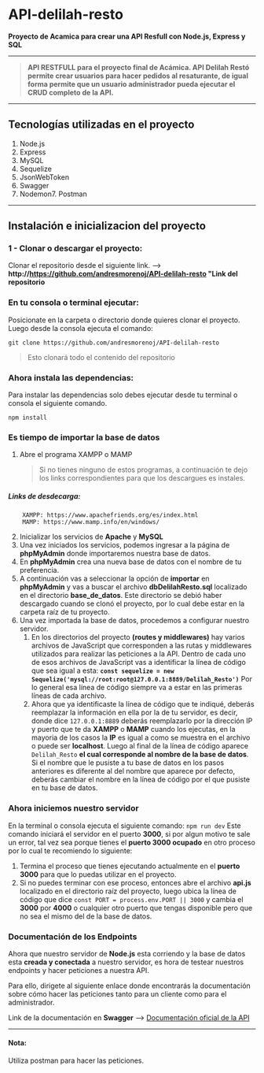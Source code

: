 # API-delilah-resto

**Proyecto de Acamica para crear una API Resfull con Node.js, Express y SQL**

---

> **API RESTFULL para el proyecto final de Acámica. API Delilah Restó permite crear usuarios para hacer pedidos al resaturante, de igual forma permite que un usuario administrador pueda ejecutar el CRUD completo de la API.**

---

## Tecnologías utilizadas en el proyecto

1. Node.js
2. Express
3. MySQL
4. Sequelize
5. JsonWebToken
6. Swagger
7. Nodemon7. Postman

---

## Instalación e inicializacion del proyecto

### 1 - Clonar o descargar el proyecto:

Clonar el repositorio desde el siguiente link. --> **http://https://github.com/andresmorenoj/API-delilah-resto "Link del repositorio**

### En tu consola o terminal ejecutar:

Posicionate en la carpeta o directorio donde quieres clonar el proyecto.
Luego desde la consola ejecuta el comando:

    git clone https://github.com/andresmorenoj/API-delilah-resto

> Esto clonará todo el contenido del repositorio

### Ahora instala las dependencias:

Para instalar las dependencias solo debes ejecutar desde tu terminal o consola el siguiente comando.

    npm install

### Es tiempo de importar la base de datos

1. Abre el programa XAMPP o MAMP
   > Si no tienes ninguno de estos programas, a continuación te dejo los links correspondientes para que los descargues es instales.

##### **Links de desdecarga:**

    	XAMPP: https://www.apachefriends.org/es/index.html
    	MAMP: https://www.mamp.info/en/windows/

2. Inicializar los servicios de **Apache** y **MySQL**
3. Una vez iniciados los servicios, podemos ingresar a la página de **phpMyAdmin** donde importaremos nuestra base de datos.
4. En **phpMyAdmin** crea una nueva base de datos con el nombre de tu preferencia.
5. A continuación vas a seleccionar la opción de **importar** en **phpMyAdmin** y vas a buscar el archivo **dbDelilahResto.sql** localizado en el directorio **base_de_datos**. Este directorio se debió haber descargado cuando se clonó el proyecto, por lo cual debe estar en la carpeta raíz de tu proyecto.
6. Una vez importada la base de datos, procedemos a configurar nuestro servidor.
   1. En los directorios del proyecto **(routes y middlewares)** hay varios archivos de JavaScript que corresponden a las rutas y middlewares utilizados para realizar las peticiones a la API. Dentro de cada uno de esos archivos de JavaScript vas a identificar la línea de código que sea igual a esta: **`const sequelize = new Sequelize('mysql://root:root@127.0.0.1:8889/Delilah_Resto')`** Por lo general esa línea de código siempre va a estar en las primeras líneas de cada archivo.
   2. Ahora que ya identificaste la línea de código que te indiqué, deberás reemplazar la información en ella por la de tu servidor, es decir, donde dice `127.0.0.1:8889` deberás reemplazarlo por la dirección IP y puerto que te da **XAMPP** o **MAMP** cuando los ejecutas, en la mayoria de los casos la **IP** es igual a como se muestra en el archivo o puede ser **localhost**. Luego al final de la línea de código aparece `Delilah_Resto` **el cual corresponde al nombre de la base de datos**. Si el nombre que le pusiste a tu base de datos en los pasos anteriores es diferente al del nombre que aparece por defecto, deberás cambiar el nombre en la línea de código por el que pusiste en tu base de datos.

### Ahora iniciemos nuestro servidor

En la terminal o consola ejecuta el siguiente comando:
`npm run dev`
Este comando iniciará el servidor en el puerto **3000**, si por algun motivo te sale un error, tal vez sea porque tienes el **puerto 3000 ocupado** en otro proceso por lo cual te recomiendo lo siguiente:

1. Termina el proceso que tienes ejecutando actualmente en el **puerto 3000** para que lo puedas utilizar en el proyecto.
2. Si no puedes terminar con ese proceso, entonces abre el archivo **api.js** localizado en el directorio raíz del proyecto, luego ubica la línea de código que dice `const PORT = process.env.PORT || 3000` y cambia el **3000** por **4000** o cualquier otro puerto que tengas disponible pero que no sea el mismo del de la base de datos.

### Documentación de los Endpoints

Ahora que nuestro servidor de **Node.js** esta corriendo y la base de datos esta **creada y conectada** a nuestro servidor, es hora de testear nuestros endpoints y hacer peticiones a nuestra API.

Para ello, dirigete al siguiente enlace donde encontrarás la documentación sobre cómo hacer las peticiones tanto para un cliente como para el administrador.

Link de la documentación en **Swagger** --> [Documentación oficial de la API](https://app.swaggerhub.com/apis-docs/andresmorenoj/API_Delilah-Resto_Andres-Moreno/1.0.0 "Documentación oficial de la API")

---

#### Nota:

Utiliza postman para hacer las peticiones.
